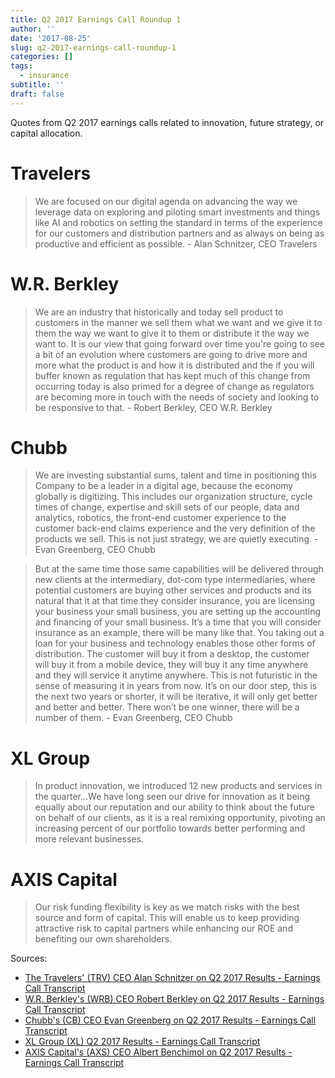 ```yaml
---
title: Q2 2017 Earnings Call Roundup 1
author: ''
date: '2017-08-25'
slug: q2-2017-earnings-call-roundup-1
categories: []
tags:
  - insurance
subtitle: ''
draft: false
---
```


Quotes from Q2 2017 earnings calls related to innovation, future strategy, or capital allocation.

# Travelers 

>  We are focused on our digital agenda on advancing the way we leverage data on exploring and piloting smart investments and things like AI and robotics on setting the standard in terms of the experience for our customers and distribution partners and as always on being as productive and efficient as possible. - Alan Schnitzer, CEO Travelers

# W.R. Berkley 

> We are an industry that historically and today sell product to customers in the manner we sell them what we want and we give it to them the way we want to give it to them or distribute it the way we want to. It is our view that going forward over time you're going to see a bit of an evolution where customers are going to drive more and more what the product is and how it is distributed and the if you will buffer known as regulation that has kept much of this change from occurring today is also primed for a degree of change as regulators are becoming more in touch with the needs of society and looking to be responsive to that. - Robert Berkley, CEO W.R. Berkley

# Chubb

> We are investing substantial sums, talent and time in positioning this Company to be a leader in a digital age, because the economy globally is digitizing. This includes our organization structure, cycle times of change, expertise and skill sets of our people, data and analytics, robotics, the front-end customer experience to the customer back-end claims experience and the very definition of the products we sell. This is not just strategy, we are quietly executing. - Evan Greenberg, CEO Chubb

> But at the same time those same capabilities will be delivered through new clients at the intermediary, dot-com type intermediaries, where potential customers are buying other services and products and its natural that it at that time they consider insurance, you are licensing your business your small business, you are setting up the accounting and financing of your small business. It’s a time that you will consider insurance as an example, there will be many like that. You taking out a loan for your business and technology enables those other forms of distribution. The customer will buy it from a desktop, the customer will buy it from a mobile device, they will buy it any time anywhere and they will service it anytime anywhere. This is not futuristic in the sense of measuring it in years from now. It’s on our door step, this is the next two years or shorter, it will be iterative, it will only get better and better and better. There won’t be one winner, there will be a number of them. - Evan Greenberg, CEO Chubb

# XL Group

> In product innovation, we introduced 12 new products and services in the quarter...We have long seen our drive for innovation as it being equally about our reputation and our ability to think about the future on behalf of our clients, as it is a real remixing opportunity, pivoting an increasing percent of our portfolio towards better performing and more relevant businesses.

# AXIS Capital

> Our risk funding flexibility is key as we match risks with the best source and form of capital. This will enable us to keep providing attractive risk to capital partners while enhancing our ROE and benefiting our own shareholders.


Sources:

- [The Travelers' (TRV) CEO Alan Schnitzer on Q2 2017 Results - Earnings Call Transcript](https://seekingalpha.com/article/4089124-travelers-trv-ceo-alan-schnitzer-q2-2017-results-earnings-call-transcript)
- [W.R. Berkley's (WRB) CEO Robert Berkley on Q2 2017 Results - Earnings Call Transcript](https://seekingalpha.com/article/4090509-w-r-berkleys-wrb-ceo-robert-berkley-q2-2017-results-earnings-call-transcript)
- [Chubb's (CB) CEO Evan Greenberg on Q2 2017 Results - Earnings Call Transcript](https://seekingalpha.com/article/4090742-chubbs-cb-ceo-evan-greenberg-q2-2017-results-earnings-call-transcript)
- [XL Group (XL) Q2 2017 Results - Earnings Call Transcript](https://seekingalpha.com/article/4091076-xl-group-xl-q2-2017-results-earnings-call-transcript)
- [AXIS Capital's (AXS) CEO Albert Benchimol on Q2 2017 Results - Earnings Call Transcript](https://seekingalpha.com/article/4091335-axis-capitals-axs-ceo-albert-benchimol-q2-2017-results-earnings-call-transcript)

